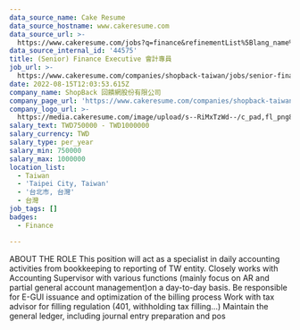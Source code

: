 ```yaml
---
data_source_name: Cake Resume
data_source_hostname: www.cakeresume.com
data_source_url: >-
  https://www.cakeresume.com/jobs?q=finance&refinementList%5Blang_name%5D%5B0%5D=English&refinementList%5Bsalary_type%5D=per_year&range%5Bsalary_range%5D%5Bmin%5D=1000000&page=3
data_source_internal_id: '44575'
title: (Senior) Finance Executive 會計專員
job_url: >-
  https://www.cakeresume.com/companies/shopback-taiwan/jobs/senior-finance-executive
date: 2022-08-15T12:03:53.615Z
company_name: ShopBack 回饋網股份有限公司
company_page_url: 'https://www.cakeresume.com/companies/shopback-taiwan'
company_logo_url: >-
  https://media.cakeresume.com/image/upload/s--RiMxTzWd--/c_pad,fl_png8,h_200,w_200/v1657599645/hma3pimzrdw1b4eq527q.png
salary_text: TWD750000 - TWD1000000
salary_currency: TWD
salary_type: per_year
salary_min: 750000
salary_max: 1000000
location_list:
  - Taiwan
  - 'Taipei City, Taiwan'
  - '台北市, 台灣'
  - 台灣
job_tags: []
badges:
  - Finance

---
```


ABOUT THE ROLE This position will act as a specialist in daily accounting activities from bookkeeping to reporting of TW entity. Closely works with Accounting Supervisor with various functions (mainly focus on AR and partial general account management)on a day-to-day basis. Be responsible for E-GUI issuance and optimization of the billing process Work with tax advisor for filling regulation (401, withholding tax filling...) Maintain the general ledger, including journal entry preparation and pos